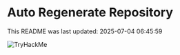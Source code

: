 # Auto Regenerate Repository

This README was last updated: 2025-07-04 06:45:59

 ![TryHackMe](https://tryhackme.com/badge/533634)